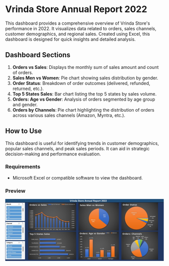 # Vrinda Store Annual Report 2022

This dashboard provides a comprehensive overview of Vrinda Store's performance in 2022. It visualizes data related to orders, sales channels, customer demographics, and regional sales. Created using Excel, this dashboard is designed for quick insights and detailed analysis.

## Dashboard Sections
1. **Orders vs Sales**: Displays the monthly sum of sales amount and count of orders.
2. **Sales Men vs Women**: Pie chart showing sales distribution by gender.
3. **Order Status**: Breakdown of order outcomes (delivered, refunded, returned, etc.).
4. **Top 5 States Sales**: Bar chart listing the top 5 states by sales volume.
5. **Orders: Age vs Gender**: Analysis of orders segmented by age group and gender.
6. **Orders by Channels**: Pie chart highlighting the distribution of orders across various sales channels (Amazon, Myntra, etc.).

## How to Use
This dashboard is useful for identifying trends in customer demographics, popular sales channels, and peak sales periods. It can aid in strategic decision-making and performance evaluation.

### Requirements
- Microsoft Excel or compatible software to view the dashboard.

### Preview
![Dashboard Preview](Vrinda-Store-Annual-Report-Dashboard.JPG)

